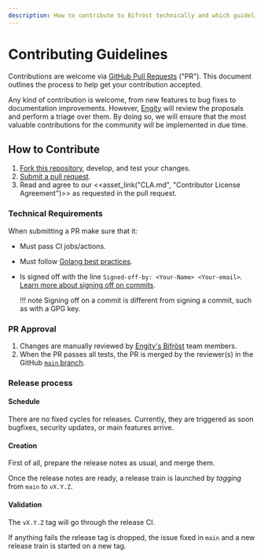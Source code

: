 ```yaml
---
description: How to contribute to Bifröst technically and which guidelines are in place.
---
```

# Contributing Guidelines

Contributions are welcome via [GitHub Pull Requests](https://docs.github.com/articles/about-pull-requests) ("PR"). This document outlines the process to help get your contribution accepted.

Any kind of contribution is welcome, from new features to bug fixes to documentation improvements. However, [Engity](https://engity.com) will review the proposals and perform a triage over them. By doing so, we will ensure that the most valuable contributions for the community will be implemented in due time.

## How to Contribute

1. [Fork this repository](https://github.com/engity-com/bifroest/fork), develop, and test your changes.
2. [Submit a pull request](https://docs.github.com/articles/creating-a-pull-request).
3. Read and agree to our <<asset_link("CLA.md", "Contributor License Agreement")>> as requested in the pull request.

### Technical Requirements

When submitting a PR make sure that it:

- Must pass CI jobs/actions.
- Must follow [Golang best practices](https://go.dev/doc/effective_go).
- Is signed off with the line `Signed-off-by: <Your-Name> <Your-email>`. [Learn more about signing off on commits](https://docs.github.com/en/organizations/managing-organization-settings/managing-the-commit-signoff-policy-for-your-organization).

    !!! note
        Signing off on a commit is different from signing a commit, such as with a GPG key.

### PR Approval

1. Changes are manually reviewed by [Engity's Bifröst](https://echocat.org) team members.
2. When the PR passes all tests, the PR is merged by the reviewer(s) in the GitHub [`main` branch](https://github.com/engity-com/bifroest/tree/main).

### Release process

#### Schedule

There are no fixed cycles for releases. Currently, they are triggered as soon bugfixes, security updates, or main features arrive.

#### Creation

First of all, prepare the release notes as usual, and merge them.

Once the release notes are ready, a release train is launched by *tagging* from `main` to `vX.Y.Z`.

#### Validation

The `vX.Y.Z` tag will go through the release CI.

If anything fails the release tag is dropped, the issue fixed in `main` and a new release train is started on a new tag.
